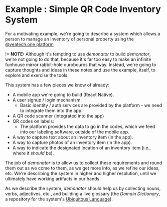 # Example : Simple QR Code Inventory System

For a motivating example, we're going to describe a system which allows a person
to manage an inventory of personal property using the [@veatech.one
platform](https://veatech.one/platform/)

!> **NOTE:** Although it's tempting to use _demonator_ to build _demonator_,
we're not going to do that, because it's far too easy to make an infinite
funhouse mirror rabbit-hole ourobouros that way. Instead, we're going to capture
thoughts and ideas in these notes and use the example, itself, to explore and
exercise the tools.

This system has a few pieces we know of already:

- A mobile app we're going to build (React Native).
- A user signup / login mechanism:
    - Basic identity / auth services are provided by the platform - we need to
      integrate them into the app.
- A QR code scanner (integrated into the app)
- QR codes on labels:
    - The platform provides the data to go in the codes, which we feed into our
      labeling software, outside of the mobile app.
- A way to capture text about an inventory item (in the app).
- A way to capture photos of an inventory item (in the app).
- A way to indicate the designated location of an inventory item (i.e., where it
  _should_ be).

The job of _demonator_ is to allow us to collect these requirements and round
them out as we come to them, as we get more info, as we refine our ideas, etc.
We're describing the system in higher and higher resolution, until we ultimately
have working artifacts in our hands.

As we describe the system, _demonator_ should help us by collecting nouns,
verbs, adjectives, etc., and building a live glossary (the _Domain Dictionary_,
a repository for the system's [Ubiquitous
Language](https://martinfowler.com/bliki/UbiquitousLanguage.html)).
